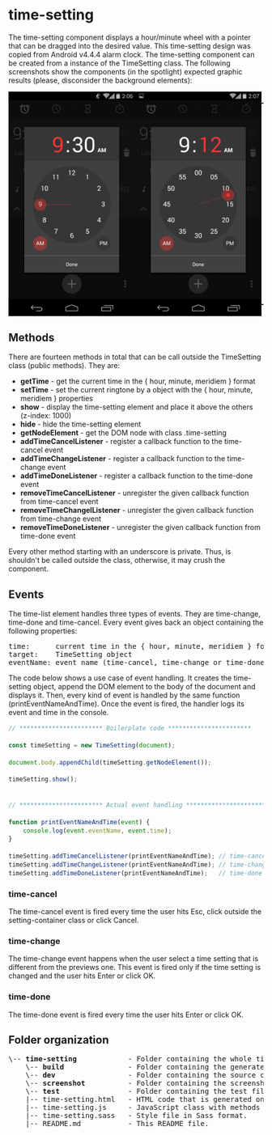 # time-setting
The time-setting component displays a hour/minute wheel with a pointer that can be dragged into the desired value. This time-setting design was copied from Android v4.4.4 alarm clock. The time-setting component can be created from a instance of the TimeSetting class. The following screenshots show the components (in the spotlight) expected graphic results (please, disconsider the background elements):
<div style="display: flex; flex-direction: row; align-items: center; justify-content: space-between">
    <img src="./screenshot/time-setting-vertical-930.png" width="250px">
    <img src="./screenshot/time-setting-vertical-912.png" width="250px">
    <div style="height: 400px; display: flex; flex-direction: column; align-item: center; justify-content: space-between">
        <img src="./screenshot/time-setting-horizontal-920.png" width="300px">
        <img src="./screenshot/time-setting-horizontal-930.png" width="300px">
    </div>
</div>

## Methods
There are fourteen methods in total that can be call outside the TimeSetting class (public methods). They are:
* **getTime** - get the current time in the { hour, minute, meridiem } format
* **setTime** - set the current ringtone by a object with the { hour, minute, meridiem } properties
* **show** - display the time-setting element and place it above the others (z-index: 1000)
* **hide** - hide the time-setting element
* **getNodeElement** - get the DOM node with class .time-setting
* **addTimeCancelListener** - register a callback function to the time-cancel event
* **addTimeChangeListener** - register a callback function to the time-change event
* **addTimeDoneListener** - register a callback function to the time-done event
* **removeTimeCancelListener** - unregister the given callback function from time-cancel event
* **removeTimeChangelListener** - unregister the given callback function from time-change event
* **removeTimeDoneListener** - unregister the given callback function from time-done event

Every other method starting with an underscore is private. Thus, is shouldn't be called
outside the class, otherwise, it may crush the component.

## Events
The time-list element handles three types of events. They are time-change, time-done and time-cancel.
Every event gives back an object containing the following properties:<br>
<pre>
time:      current time in the { hour, minute, meridiem } format
target:    TimeSetting object
eventName: event name (time-cancel, time-change or time-done)
</pre>

The code below shows a use case of event handling. It creates the time-setting object, append the DOM element to the body of the document and displays it. Then, every kind of event is handled by the same function (printEventNameAndTime). Once the event is fired,
the handler logs its event and time in the console.
```javascript
// *********************** Boilerplate code ***********************

const timeSetting = new TimeSetting(document);

document.body.appendChild(timeSetting.getNodeElement());

timeSetting.show();


// *********************** Actual event handling ***********************

function printEventNameAndTime(event) {
    console.log(event.eventName, event.time);
}

timeSetting.addTimeCancelListener(printEventNameAndTime); // time-cancel
timeSetting.addTimeChangeListener(printEventNameAndTime); // time-change
timeSetting.addTimeDoneListener(printEventNameAndTime);   // time-done
```

### time-cancel
The time-cancel event is fired every time the user hits Esc, click outside the
setting-container class or click Cancel.

### time-change
The time-change event happens when the user select a time setting that is different
from the previews one. This event is fired only if the time setting is changed and the user
hits Enter or click OK.

### time-done
The time-done event is fired every time the user hits Enter or click OK.

## Folder organization
<pre>
\-- <b>time-setting</b>            - Folder containing the whole time-setting module.
    \-- <b>build</b>               - Folder containing the generated code to run this component standalone.
    \-- <b>dev</b>                 - Folder containing the source code to run this component standalone.
    \-- <b>screenshot</b>          - Folder containing the screenshots used as a reference to build the GUI.
    \-- <b>test</b>                - Folder containing the test file used to validate the ringtoneList JavaScript class.
    |-- time-setting.html   - HTML code that is generated once the component is instantiated.
    |-- time-setting.js     - JavaScript class with methods and events.
    |-- time-setting.sass   - Style file in Sass format.
    |-- README.md           - This README file.
</pre>